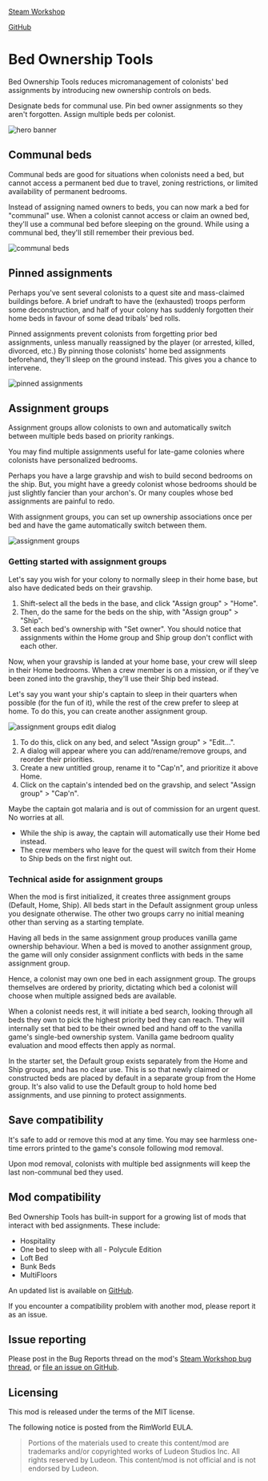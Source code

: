 [Steam Workshop](https://steamcommunity.com/sharedfiles/filedetails/?id=3558407174)

[GitHub](https://github.com/p0lymeric/RimWorldBedOwnershipTools/releases)

# Bed Ownership Tools

Bed Ownership Tools reduces micromanagement of colonists' bed assignments by introducing new ownership controls on beds.

Designate beds for communal use. Pin bed owner assignments so they aren't forgotten. Assign multiple beds per colonist.

![hero banner](About/Preview.png)

## Communal beds

Communal beds are good for situations when colonists need a bed, but cannot access a permanent bed due to travel, zoning restrictions, or limited availability of permanent bedrooms.

Instead of assigning named owners to beds, you can now mark a bed for "communal" use. When a colonist cannot access or claim an owned bed, they'll use a communal bed before sleeping on the ground. While using a communal bed, they'll still remember their previous bed.

![communal beds](Collateral/DocMedia/ReadmeCommunal.png)

## Pinned assignments

Perhaps you've sent several colonists to a quest site and mass-claimed buildings before. A brief undraft to have the (exhausted) troops perform some deconstruction, and half of your colony has suddenly forgotten their home beds in favour of some dead tribals' bed rolls.

Pinned assignments prevent colonists from forgetting prior bed assignments, unless manually reassigned by the player (or arrested, killed, divorced, etc.) By pinning those colonists' home bed assignments beforehand, they'll sleep on the ground instead. This gives you a chance to intervene.

![pinned assignments](Collateral/DocMedia/ReadmePinned.png)

## Assignment groups

Assignment groups allow colonists to own and automatically switch between multiple beds based on priority rankings.

You may find multiple assignments useful for late-game colonies where colonists have personalized bedrooms.

Perhaps you have a large gravship and wish to build second bedrooms on the ship. But, you might have a greedy colonist whose bedrooms should be just slightly fancier than your archon's. Or many couples whose bed assignments are painful to redo.

With assignment groups, you can set up ownership associations once per bed and have the game automatically switch between them.

![assignment groups](Collateral/DocMedia/ReadmeAssignmentGroup.png)

### Getting started with assignment groups

Let's say you wish for your colony to normally sleep in their home base, but also have dedicated beds on their gravship.

1. Shift-select all the beds in the base, and click "Assign group" > "Home".
2. Then, do the same for the beds on the ship, with "Assign group" > "Ship".
3. Set each bed's ownership with "Set owner". You should notice that assignments within the Home group and Ship group don't conflict with each other.

Now, when your gravship is landed at your home base, your crew will sleep in their Home bedrooms.
When a crew member is on a mission, or if they've been zoned into the gravship, they'll use their Ship bed instead.

Let's say you want your ship's captain to sleep in their quarters when possible (for the fun of it), while the rest of the crew prefer to sleep at home. To do this, you can create another assignment group.

![assignment groups edit dialog](Collateral/DocMedia/ReadmeAssignmentGroupEditDialog.png)

1. To do this, click on any bed, and select "Assign group" > "Edit...".
2. A dialog will appear where you can add/rename/remove groups, and reorder their priorities.
3. Create a new untitled group, rename it to "Cap'n", and prioritize it above Home.
4. Click on the captain's intended bed on the gravship, and select "Assign group" > "Cap'n".

Maybe the captain got malaria and is out of commission for an urgent quest. No worries at all.
- While the ship is away, the captain will automatically use their Home bed instead.
- The crew members who leave for the quest will switch from their Home to Ship beds on the first night out.

### Technical aside for assignment groups

When the mod is first initialized, it creates three assignment groups (Default, Home, Ship).
All beds start in the Default assignment group unless you designate otherwise. The other two groups carry no initial meaning other than serving as a starting template.

Having all beds in the same assignment group produces vanilla game ownership behaviour. When a bed is moved to another assignment group, the game will only consider assignment conflicts with beds in the same assignment group.

Hence, a colonist may own one bed in each assignment group. The groups themselves are ordered by priority, dictating which bed a colonist will choose when multiple assigned beds are available.

When a colonist needs rest, it will initiate a bed search, looking through all beds they own to pick the highest priority bed they can reach. They will internally set that bed to be their owned bed and hand off to the vanilla game's single-bed ownership system. Vanilla game bedroom quality evaluation and mood effects then apply as normal.

In the starter set, the Default group exists separately from the Home and Ship groups, and has no clear use. This is so that newly claimed or constructed beds are placed by default in a separate group from the Home group. It's also valid to use the Default group to hold home bed assignments, and use pinning to protect assignments.

## Save compatibility
It's safe to add or remove this mod at any time. You may see harmless one-time errors printed to the game's console following mod removal.

Upon mod removal, colonists with multiple bed assignments will keep the last non-communal bed they used.

## Mod compatibility
Bed Ownership Tools has built-in support for a growing list of mods that interact with bed assignments. These include:
- Hospitality
- One bed to sleep with all - Polycule Edition
- Loft Bed
- Bunk Beds
- MultiFloors

An updated list is available on [GitHub](https://github.com/p0lymeric/RimWorldBedOwnershipTools/blob/master/Documentation/ModCompatibility.md).

If you encounter a compatibility problem with another mod, please report it as an issue.

## Issue reporting
Please post in the Bug Reports thread on the mod's [Steam Workshop bug thread](https://steamcommunity.com/workshop/filedetails/discussion/3558407174/600787986327757372/), or [file an issue on GitHub](https://github.com/p0lymeric/RimWorldBedOwnershipTools/issues).

## Licensing
This mod is released under the terms of the MIT license.

The following notice is posted from the RimWorld EULA.
> Portions of the materials used to create this content/mod are trademarks and/or copyrighted works of Ludeon Studios Inc. All rights reserved by Ludeon. This content/mod is not official and is not endorsed by Ludeon.
